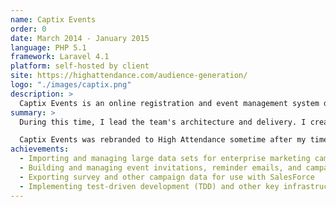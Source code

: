 ```yaml
---
name: Captix Events
order: 0
date: March 2014 - January 2015
language: PHP 5.1
framework: Laravel 4.1
platform: self-hosted by client
site: https://highattendance.com/audience-generation/
logo: "./images/captix.png"
description: >
  Captix Events is an online registration and event management system designed for large organizations who run hundreds of local, regional and international events.
summary: >
  During this time, I lead the team's architecture and delivery. I created and implemented patterns for the project that enabled other members to follow suit and deliver the application to our client.

  Captix Events was rebranded to High Attendance sometime after my time with the project.
achievements:
  - Importing and managing large data sets for enterprise marketing campaigns
  - Building and managing event invitations, reminder emails, and campaign metric tracking
  - Exporting survey and other campaign data for use with SalesForce
  - Implementing test-driven development (TDD) and other key infrastructure improvements for quality control
---
```

